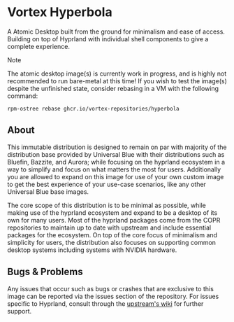 # Vortex Hyperbola
A Atomic Desktop built from the ground for minimalism and ease of access. Building on top of Hyprland with individual shell components to give a complete experience.

> [!NOTE]
> The atomic desktop image(s) is currently work in progress, and is highly not recommended to run bare-metal at this time!
> If you wish to test the image(s) despite the unfinished state, consider rebasing in a VM with the following command:
> ```
> rpm-ostree rebase ghcr.io/vortex-repositories/hyperbola
> ```

## About
This immutable distribution is designed to remain on par with majority of the distribution base provided by Universal Blue with their distributions such as Bluefin, Bazzite, and Aurora;
while focusing on the hyprland ecosystem in a way to simplify and focus on what matters the most for users.
Additionally you are allowed to expand on this image for use of your own custom image to get the best experience of your use-case scenarios, like any other Universal Blue base images.

The core scope of this distribution is to be minimal as possible, while making use of the hyprland ecosystem and expand to be a desktop of its own for many users.
Most of the hyprland packages come from the COPR repositories to maintain up to date with upstream and include essential packages for the ecosystem.
On top of the core focus of minimalism and simplicity for users, the distribution also focuses on supporting common desktop systems including systems with NVIDIA hardware.

## Bugs & Problems
Any issues that occur such as bugs or crashes that are exclusive to this image can be reported via the issues section of the repository.
For issues specific to Hyprland, consult through the [upstream's wiki](https://wiki.hyprland.org/) for further support.
